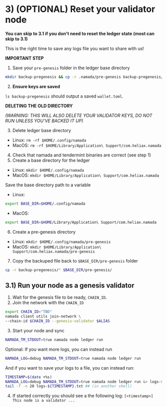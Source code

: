 # 3) (OPTIONAL) Reset your validator node
**You can skip to 3.1 if you don't need to reset the ledger state (most can skip to 3.1)**

This is the right time to save any logs file you want to share with us!

**IMPORTANT STEP**

1. Save your `pre-genesis` folder in the ledger base directory

```bash
mkdir backup-pregenesis && cp -r .namada/pre-genesis backup-pregenesis/
```

2. **Ensure keys are saved**

`ls backup-pregenesis` should output a saved `wallet.toml`.

**DELETING THE OLD DIRECTORY**

*(WARNING: THIS WILL ALSO DELETE YOUR VALIDATOR KEYS, DO NOT RUN UNLESS YOU'VE BACKED IT UP)*

3. Delete ledger base directory 

- Linux: `rm -rf $HOME/.config/namada`
- MacOS: `rm -rf $HOME/Library/Application\ Support/com.heliax.namada`

4. Check that namada and tendermint binaries are correct (see step 1)
5. Create a base directory for the ledger
- Linux: `mkdir $HOME/.config/namada`
- MacOS: `mkdir $HOME/Library/Application\ Support/com.heliax.namada`

Save the base directory path to a variable
- Linux:
```bash
export BASE_DIR=$HOME/.config/namada
```
- MacOS:
```bash
export BASE_DIR=$HOME/Library/Application\ Support/com.heliax.namada
```
6. Create a pre-genesis directory
- Linux: `mkdir $HOME/.config/namada/pre-genesis`
- MacOS: `mkdir $HOME/Library/Application\ Support/com.heliax.namada/pre-genesis`

7. Copy the backuped file back to `$BASE_DIR/pre-genesis` folder
```bash
cp -r backup-pregenesis/* $BASE_DIR/pre-genesis/
```

## 3.1) Run your node as a genesis validator

1. Wait for the genesis file to be ready, `CHAIN_ID`.
2. Join the network with the `CHAIN_ID`
``` bash
export CHAIN_ID="TBD"
namada client utils join-network \
--chain-id $CHAIN_ID --genesis-validator $ALIAS
```

3. Start your node and sync
```bash
NAMADA_TM_STDOUT=true namada node ledger run
```
Optional: If you want more logs, you can instead run
```bash
NAMADA_LOG=debug NAMADA_TM_STDOUT=true namada node ledger run
```
And if you want to save your logs to a file, you can instead run:
```bash
TIMESTAMP=$(date +%s)
NAMADA_LOG=debug NAMADA_TM_STDOUT=true namada node ledger run &> logs-${TIMESTAMP}.txt
tail -f -n 20 logs-${TIMESTAMP}.txt ## (in another shell)
```
4. If started correctly you should see a the following log:
`[<timestamp>] This node is a validator ...`
    
